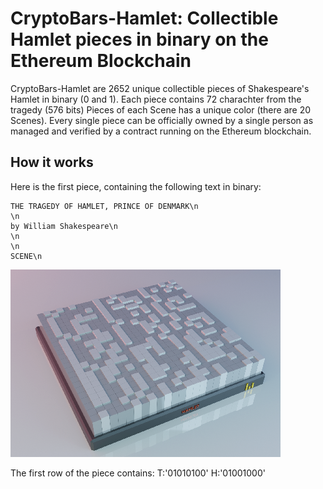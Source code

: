 # CryptoBars-Hamlet: Collectible Hamlet pieces in binary on the Ethereum Blockchain

CryptoBars-Hamlet are 2652 unique collectible pieces of Shakespeare's Hamlet in binary (0 and 1). Each piece contains 72 charachter from the tragedy (576 bits) Pieces of each Scene has a unique color (there are 20 Scenes). Every single piece can be officially owned by a single person as managed and verified by a contract running on the Ethereum blockchain.

## How it works
Here is the first piece, containing the following text in binary:

```
THE TRAGEDY OF HAMLET, PRINCE OF DENMARK\n
\n
by William Shakespeare\n
\n
\n
SCENE\n
```

![sample](images/sample.png)

The first row of the piece contains:
T:'01010100'
H:'01001000'
